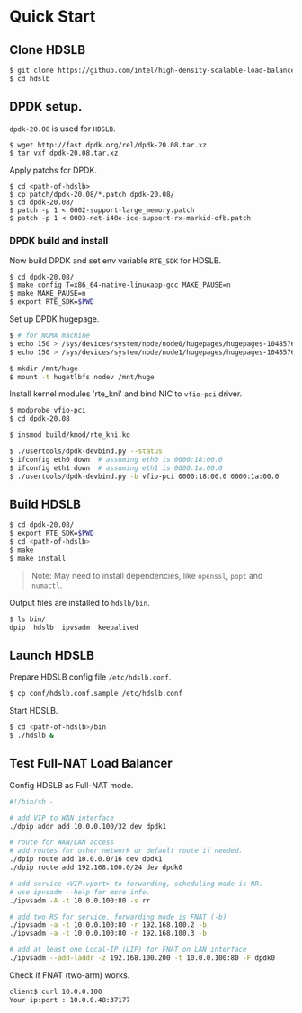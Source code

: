 # Quick Start

## Clone HDSLB

```bash
$ git clone https://github.com/intel/high-density-scalable-load-balancer hdslb
$ cd hdslb
```

## DPDK setup.

`dpdk-20.08` is used for `HDSLB`.

```bash
$ wget http://fast.dpdk.org/rel/dpdk-20.08.tar.xz
$ tar vxf dpdk-20.08.tar.xz
```

Apply patchs for DPDK.

```
$ cd <path-of-hdslb>
$ cp patch/dpdk-20.08/*.patch dpdk-20.08/
$ cd dpdk-20.08/
$ patch -p 1 < 0002-support-large_memory.patch
$ patch -p 1 < 0003-net-i40e-ice-support-rx-markid-ofb.patch
```

### DPDK build and install

Now build DPDK and set env variable `RTE_SDK` for HDSLB.

```bash
$ cd dpdk-20.08/
$ make config T=x86_64-native-linuxapp-gcc MAKE_PAUSE=n
$ make MAKE_PAUSE=n
$ export RTE_SDK=$PWD
```

Set up DPDK hugepage.

```bash
$ # for NUMA machine
$ echo 150 > /sys/devices/system/node/node0/hugepages/hugepages-1048576kB/nr_hugepages
$ echo 150 > /sys/devices/system/node/node1/hugepages/hugepages-1048576kB/nr_hugepages

$ mkdir /mnt/huge
$ mount -t hugetlbfs nodev /mnt/huge
```

Install kernel modules 'rte_kni' and bind NIC to `vfio-pci` driver.

```bash
$ modprobe vfio-pci
$ cd dpdk-20.08

$ insmod build/kmod/rte_kni.ko

$ ./usertools/dpdk-devbind.py --status
$ ifconfig eth0 down  # assuming eth0 is 0000:18:00.0
$ ifconfig eth1 down  # assuming eth1 is 0000:1a:00.0
$ ./usertools/dpdk-devbind.py -b vfio-pci 0000:18:00.0 0000:1a:00.0
```

## Build HDSLB

```bash
$ cd dpdk-20.08/
$ export RTE_SDK=$PWD
$ cd <path-of-hdslb>
$ make
$ make install
```

> Note: May need to install dependencies, like `openssl`, `popt` and `numactl`.

Output files are installed to `hdslb/bin`.

```bash
$ ls bin/
dpip  hdslb  ipvsadm  keepalived
```

## Launch HDSLB

Prepare HDSLB config file `/etc/hdslb.conf`.

```bash
$ cp conf/hdslb.conf.sample /etc/hdslb.conf
```

Start HDSLB.

```bash
$ cd <path-of-hdslb>/bin
$ ./hdslb &
```

## Test Full-NAT Load Balancer

Config HDSLB as Full-NAT mode.

```bash
#!/bin/sh -

# add VIP to WAN interface
./dpip addr add 10.0.0.100/32 dev dpdk1

# route for WAN/LAN access
# add routes for other network or default route if needed.
./dpip route add 10.0.0.0/16 dev dpdk1
./dpip route add 192.168.100.0/24 dev dpdk0

# add service <VIP:vport> to forwarding, scheduling mode is RR.
# use ipvsadm --help for more info.
./ipvsadm -A -t 10.0.0.100:80 -s rr

# add two RS for service, forwarding mode is FNAT (-b)
./ipvsadm -a -t 10.0.0.100:80 -r 192.168.100.2 -b
./ipvsadm -a -t 10.0.0.100:80 -r 192.168.100.3 -b

# add at least one Local-IP (LIP) for FNAT on LAN interface
./ipvsadm --add-laddr -z 192.168.100.200 -t 10.0.0.100:80 -F dpdk0
```

Check if FNAT (two-arm) works.
```bash
client$ curl 10.0.0.100
Your ip:port : 10.0.0.48:37177
```
